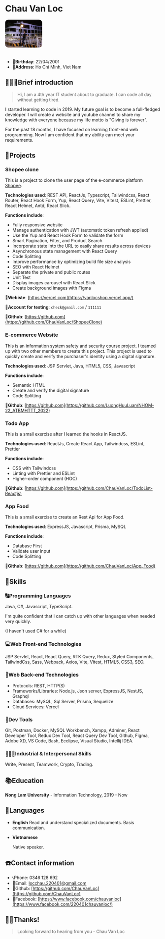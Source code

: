 # Chau Van Loc

<img src="./images/MyImage.JPG" width="120" style='border-radius: 10px; margin-bottom: 20px;'/>

- 👶**Birthday**: 22/04/2001
- 🏰**Address**: Ho Chi Minh, Viet Nam

## 🙋🏻‍♂️Brief introduction

> Hi, I am a 4th year IT student about to graduate. I can code all day without getting tired.

I started learning to code in 2019. My future goal is to become a full-fledged developer. I will create a website and youtube channel to share my knowledge with everyone because my life motto is "Giving is forever".

For the past 18 months, I have focused on learning front-end web programming. Now I am confident that my ability can meet your requirements.

## 👔Projects

### Shopee clone

This is a project to clone the user page of the e-commerce platform [Shopee](https://shopee.com).

**Technologies used**: REST API, ReactJs, Typescript, Tailwindcss, React Router, React Hook Form, Yup, React Query, Vite, Vitest, ESLint, Prettier, React Helmet, Antd, React Slick.

**Functions include**:

- Fully responsive website
- Manage authentication with JWT (automatic token refresh applied)
- Use the Yup and React Hook Form to validate the form
- Smart Pagination, Filter, and Product Search
- Incorporate state into the URL to easily share results across devices
- Asynchronous state management with React Query
- Code Splitting
- Improve performance by optimizing build file size analysis
- SEO with React Helmet
- Separate the private and public routes
- Unit Test
- Display images carousel with React Slick
- Create background images with Figma

**🔗Webiste**: [https://vercel.com](https://vanlocshop.vercel.app/)

**🔐Account for testing**: `check@gmail.com` / `111111`

**🔗Github**: [https://github.com](https://github.com/ChauVanLoc/ShopeeClone)

### E-commerce Website

This is an information system safety and security course project. I teamed up with two other members to create this project. This project is used to quickly create and verify the purchaser's identity using a digital signature.

**Technologies used**: JSP Servlet, Java, HTML5, CSS, Javascript

**Functions include**:

- Semantic HTML
- Create and verify the digital signature
- Code Splitting

**🔗Github**: [https://github.com](https://github.com/LuongHuuLuan/NHOM-22_ATBMHTTT_2022)

### Todo App

This is a small exercise after I learned the hooks in ReactJS.

**Technologies used**: ReactJs, Create React App, Tailwindcss, ESLint, Prettier

**Functions include**:

- CSS with Tailwindcss
- Linting with Prettier and ESLint
- Higher-order component (HOC)

**🔗Github**: [https://github.com](https://github.com/ChauVanLoc/TodoList-Reactjs)

### App Food

This is a small exercise to create an Rest Api for App Food.

**Technologies used**: ExpressJS, Javascript, Prisma, MySQL

**Functions include**:

- Database First
- Validate user input
- Code Splitting

**🔗Github**: [https://github.com](https://github.com/ChauVanLoc/App_Food)

## 🔧Skills

### 🔠Programming Languages

Java, C#, Javascript, TypeScript.

I'm quite confident that I can catch up with other languages when needed very quickly.

(I haven't used C# for a while)

### 💻Web Front-end Technologies

JSP Servlet, React, React Query, RTK Query, Redux, Styled Components, TailwindCss, Sass, Webpack, Axios, Vite, Vitest, HTML5, CSS3, SEO.

### 🧮Web Back-end Technologies

- Protocols: REST, HTTP(S)
- Frameworks/Libraries: Node.js, Json server, ExpressJS, NestJS, Graphql
- Databases: MySQL, Sql Server, Prisma, Sequelize
- Cloud Services: Vercel

### 🔨Dev Tools

Git, Postman, Docker, MySQL Workbench, Xampp, Adminer, React Developer Tool, Redux Dev Tool, React Query Dev Tool, Github, Figma, Adobe XD, VS Code, Bash, Ecclipse, Visual Studio, Intellij IDEA.

### 💁🏻‍♂️Industrial & Interpersonal Skills

Write, Present, Teamwork, Crypto, Trading.

## 📚Education

**Nong Lam University** - Information Technology, 2019 - Now

## 💋Languages

- **English**
  Read and understand specialized documents. Basis communication.

- **Vietnamese**

  Native speaker.

## ☎️Contact information

- 📞Phone: 0346 128 692
- 📧Email: [locchau.220401@gmail.com](mailto:locchau.220401@gmail.com)
- 🔗Github: [https://github.com/ChauVanLoc](https://github.com/ChauVanLoc)
- 🔗Facebook: [https://www.facebook.com/chauvanloc](https://www.facebook.com/220401chauvanloc/)

## 🙏🏻Thanks!

> Looking forward to hearing from you - Chau Van Loc
